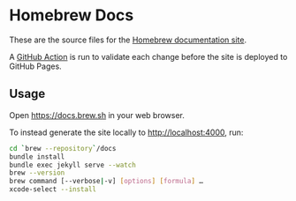 # Homebrew Docs

These are the source files for the [Homebrew documentation site](https://docs.brew.sh/).

A [GitHub Action](https://github.com/Homebrew/brew/blob/master/.github/workflows/docs.yml) is run to validate each change before the site is deployed to GitHub Pages.

## Usage

Open <https://docs.brew.sh> in your web browser.

To instead generate the site locally to <http://localhost:4000>, run:

```bash
cd `brew --repository`/docs
bundle install
bundle exec jekyll serve --watch
brew --version
brew command [--verbose|-v] [options] [formula] …
xcode-select --install

